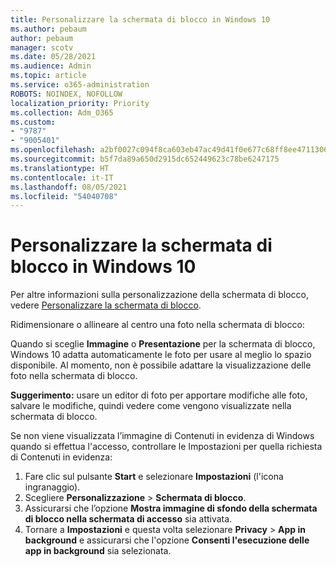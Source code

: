 ```yaml
---
title: Personalizzare la schermata di blocco in Windows 10
ms.author: pebaum
author: pebaum
manager: scotv
ms.date: 05/28/2021
ms.audience: Admin
ms.topic: article
ms.service: o365-administration
ROBOTS: NOINDEX, NOFOLLOW
localization_priority: Priority
ms.collection: Adm_O365
ms.custom:
- "9787"
- "9005401"
ms.openlocfilehash: a2bf0027c094f8ca603eb47ac49d41f0e677c68ff8ee4711306d037bf826255c
ms.sourcegitcommit: b5f7da89a650d2915dc652449623c78be6247175
ms.translationtype: HT
ms.contentlocale: it-IT
ms.lasthandoff: 08/05/2021
ms.locfileid: "54040708"
---
```

# <a name="personalize-your-lock-screen-in-windows-10"></a>Personalizzare la schermata di blocco in Windows 10

Per altre informazioni sulla personalizzazione della schermata di blocco, vedere [Personalizzare la schermata di blocco](https://support.microsoft.com/windows/personalize-your-lock-screen-81dab9b0-35cf-887c-84a0-6de8ef72bea0).

Ridimensionare o allineare al centro una foto nella schermata di blocco:

Quando si sceglie **Immagine** o **Presentazione** per la schermata di blocco, Windows 10 adatta automaticamente le foto per usare al meglio lo spazio disponibile. Al momento, non è possibile adattare la visualizzazione delle foto nella schermata di blocco.

**Suggerimento:** usare un editor di foto per apportare modifiche alle foto, salvare le modifiche, quindi vedere come vengono visualizzate nella schermata di blocco.

Se non viene visualizzata l’immagine di Contenuti in evidenza di Windows quando si effettua l'accesso, controllare le Impostazioni per quella richiesta di Contenuti in evidenza: 

1. Fare clic sul pulsante **Start** e selezionare **Impostazioni** (l'icona ingranaggio).
1. Scegliere **Personalizzazione** > **Schermata di blocco**.
1. Assicurarsi che l’opzione **Mostra immagine di sfondo della schermata di blocco nella schermata di accesso** sia attivata.
1. Tornare a **Impostazioni** e questa volta selezionare **Privacy** > **App in background** e assicurarsi che l'opzione **Consenti l'esecuzione delle app in background** sia selezionata.